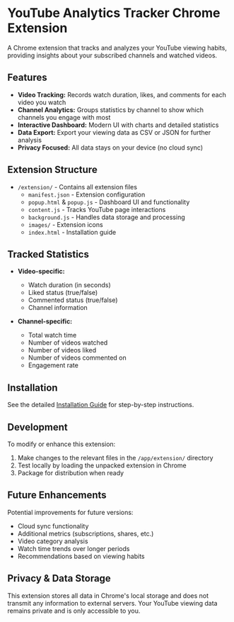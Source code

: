 # YouTube Analytics Tracker Chrome Extension

A Chrome extension that tracks and analyzes your YouTube viewing habits, providing insights about your subscribed channels and watched videos.

## Features

- **Video Tracking:** Records watch duration, likes, and comments for each video you watch
- **Channel Analytics:** Groups statistics by channel to show which channels you engage with most
- **Interactive Dashboard:** Modern UI with charts and detailed statistics
- **Data Export:** Export your viewing data as CSV or JSON for further analysis
- **Privacy Focused:** All data stays on your device (no cloud sync)

## Extension Structure

- `/extension/` - Contains all extension files
  - `manifest.json` - Extension configuration
  - `popup.html` & `popup.js` - Dashboard UI and functionality
  - `content.js` - Tracks YouTube page interactions
  - `background.js` - Handles data storage and processing
  - `images/` - Extension icons
  - `index.html` - Installation guide

## Tracked Statistics

- **Video-specific:**
  - Watch duration (in seconds)
  - Liked status (true/false)
  - Commented status (true/false)
  - Channel information
  
- **Channel-specific:**
  - Total watch time
  - Number of videos watched
  - Number of videos liked
  - Number of videos commented on
  - Engagement rate

## Installation

See the detailed [Installation Guide](/app/INSTALLATION_GUIDE.md) for step-by-step instructions.

## Development

To modify or enhance this extension:

1. Make changes to the relevant files in the `/app/extension/` directory
2. Test locally by loading the unpacked extension in Chrome
3. Package for distribution when ready

## Future Enhancements

Potential improvements for future versions:

- Cloud sync functionality
- Additional metrics (subscriptions, shares, etc.)
- Video category analysis
- Watch time trends over longer periods
- Recommendations based on viewing habits

## Privacy & Data Storage

This extension stores all data in Chrome's local storage and does not transmit any information to external servers. Your YouTube viewing data remains private and is only accessible to you.
